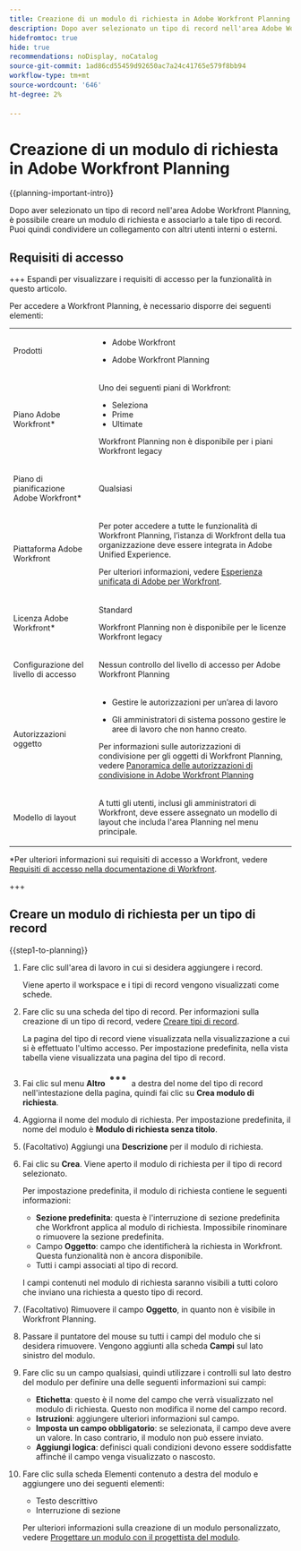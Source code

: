 ```yaml
---
title: Creazione di un modulo di richiesta in Adobe Workfront Planning
description: Dopo aver selezionato un tipo di record nell'area Adobe Workfront Planning, è possibile creare un modulo di richiesta associato a tale tipo di record e condividere un collegamento ad esso con altri utenti interni o esterni.
hidefromtoc: true
hide: true
recommendations: noDisplay, noCatalog
source-git-commit: 1ad86cd55459d92650ac7a24c41765e579f8bb94
workflow-type: tm+mt
source-wordcount: '646'
ht-degree: 2%

---
```


# Creazione di un modulo di richiesta in Adobe Workfront Planning

<!--update the metadata with real information when making this available in TOC and in the left nav-->

{{planning-important-intro}}

Dopo aver selezionato un tipo di record nell&#39;area Adobe Workfront Planning, è possibile creare un modulo di richiesta e associarlo a tale tipo di record. Puoi quindi condividere un collegamento con altri utenti interni o esterni. <!--double-check on the external part of it-->

## Requisiti di accesso

+++ Espandi per visualizzare i requisiti di accesso per la funzionalità in questo articolo.

Per accedere a Workfront Planning, è necessario disporre dei seguenti elementi:

<table style="table-layout:auto">
 <col>
 </col>
 <col>
 </col>
 <tbody>
    <tr>
<tr>
<td>
   <p> Prodotti</p> </td>
   <td>
   <ul><li><p> Adobe Workfront</p></li>
   <li><p> Adobe Workfront Planning<p></li></ul></td>
  </tr>  
 <tr>
   <td role="rowheader"><p>Piano Adobe Workfront*</p></td>
   <td>
<p>Uno dei seguenti piani di Workfront:</p>
<ul><li>Seleziona</li>
<li>Prime</li>
<li>Ultimate</li></ul>
<p>Workfront Planning non è disponibile per i piani Workfront legacy</p>
   </td>

<tr>
   <td role="rowheader"><p>Piano di pianificazione Adobe Workfront*</p></td>
   <td>
<p>Qualsiasi </p>   </td>

<tr>
   <td role="rowheader"><p>Piattaforma Adobe Workfront</p></td>
   <td>
<p>Per poter accedere a tutte le funzionalità di Workfront Planning, l’istanza di Workfront della tua organizzazione deve essere integrata in Adobe Unified Experience.</p>
<p>Per ulteriori informazioni, vedere <a href="/help/quicksilver/workfront-basics/navigate-workfront/workfront-navigation/adobe-unified-experience.md">Esperienza unificata di Adobe per Workfront</a>. </p>
   </td>

</tr>
  </tr>
  <tr>
   <td role="rowheader"><p>Licenza Adobe Workfront*</p></td>
   <td>
   <p>Standard</p>
   <p>Workfront Planning non è disponibile per le licenze Workfront legacy</p>
  </td>
  </tr>
  <tr>
   <td role="rowheader"><p>Configurazione del livello di accesso</p></td>
   <td> <p>Nessun controllo del livello di accesso per Adobe Workfront Planning</p>  
</td>
  </tr>
<tr>
   <td role="rowheader"><p>Autorizzazioni oggetto</p></td>
   <td>
   <ul>
   <li><p>Gestire le autorizzazioni per un’area di lavoro</p></li>
    <li><p>Gli amministratori di sistema possono gestire le aree di lavoro che non hanno creato. </p></li>
    </ul>
   <p>Per informazioni sulle autorizzazioni di condivisione per gli oggetti di Workfront Planning, vedere  
   <a href="/help/quicksilver/planning/access/sharing-permissions-overview.md">Panoramica delle autorizzazioni di condivisione in Adobe Workfront Planning</a> 
  </td>
  </tr>
<tr>
   <td role="rowheader"><p>Modello di layout</p></td>
   <td> <p>A tutti gli utenti, inclusi gli amministratori di Workfront, deve essere assegnato un modello di layout che includa l'area Planning nel menu principale. </p>  
</td>
  </tr>
 </tbody>
</table>

*Per ulteriori informazioni sui requisiti di accesso a Workfront, vedere [Requisiti di accesso nella documentazione di Workfront](/help/quicksilver/administration-and-setup/add-users/access-levels-and-object-permissions/access-level-requirements-in-documentation.md).

+++

## Creare un modulo di richiesta per un tipo di record

{{step1-to-planning}}

1. Fare clic sull&#39;area di lavoro in cui si desidera aggiungere i record.

   Viene aperto il workspace e i tipi di record vengono visualizzati come schede.

1. Fare clic su una scheda del tipo di record. Per informazioni sulla creazione di un tipo di record, vedere [Creare tipi di record](/help/quicksilver/planning/architecture/create-record-types.md).

   La pagina del tipo di record viene visualizzata nella visualizzazione a cui si è effettuato l&#39;ultimo accesso. Per impostazione predefinita, nella vista tabella viene visualizzata una pagina del tipo di record.

1. Fai clic sul menu **Altro** ![](assets/more-menu.png) a destra del nome del tipo di record nell&#39;intestazione della pagina, quindi fai clic su **Crea modulo di richiesta**.
1. Aggiorna il nome del modulo di richiesta. Per impostazione predefinita, il nome del modulo è **Modulo di richiesta senza titolo**. <!--check this; you logged a bug to rename it to this but was it fixed?-->
1. (Facoltativo) Aggiungi una **Descrizione** per il modulo di richiesta.

   <!--Not possible yet: The Description is visible when you access the request form from the Requests area of Workfront.-->

1. Fai clic su **Crea**. Viene aperto il modulo di richiesta per il tipo di record selezionato.

   Per impostazione predefinita, il modulo di richiesta contiene le seguenti informazioni:

   * **Sezione predefinita**: questa è l&#39;interruzione di sezione predefinita che Workfront applica al modulo di richiesta. Impossibile rinominare o rimuovere la sezione predefinita.
   * Campo **Oggetto**: campo che identificherà la richiesta in Workfront. Questa funzionalità non è ancora disponibile.
   * Tutti i campi associati al tipo di record.

   I campi contenuti nel modulo di richiesta saranno visibili a tutti coloro che inviano una richiesta a questo tipo di record.

1. (Facoltativo) Rimuovere il campo **Oggetto**, in quanto non è visibile in Workfront Planning. <!--remove this step when we connect intake with the Requests area in Workfront-->
1. Passare il puntatore del mouse su tutti i campi del modulo che si desidera rimuovere. Vengono aggiunti alla scheda **Campi** sul lato sinistro del modulo.
1. Fare clic su un campo qualsiasi, quindi utilizzare i controlli sul lato destro del modulo per definire una delle seguenti informazioni sui campi:

   * **Etichetta**: questo è il nome del campo che verrà visualizzato nel modulo di richiesta. Questo non modifica il nome del campo record.
   * **Istruzioni**: aggiungere ulteriori informazioni sul campo.
   * **Imposta un campo obbligatorio**: se selezionata, il campo deve avere un valore. In caso contrario, il modulo non può essere inviato.
   * **Aggiungi logica**: definisci quali condizioni devono essere soddisfatte affinché il campo venga visualizzato o nascosto.

1. Fare clic sulla scheda Elementi contenuto a destra del modulo e aggiungere uno dei seguenti elementi:

   * Testo descrittivo
   * Interruzione di sezione

   Per ulteriori informazioni sulla creazione di un modulo personalizzato, vedere [Progettare un modulo con il progettista del modulo](/help/quicksilver/administration-and-setup/customize-workfront/create-manage-custom-forms/form-designer/design-a-form/design-a-form.md).





